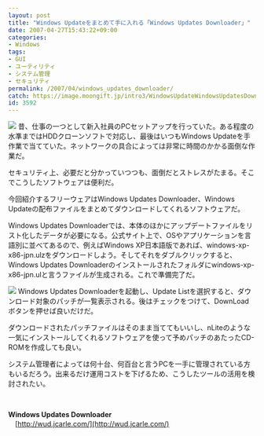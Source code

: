 ```yaml
---
layout: post
title: "Windows Updateをまとめて手に入れる「Windows Updates Downloader」"
date: 2007-04-27T15:43:22+09:00
categories:
- Windows
tags: 
- GUI
- ユーティリティ
- システム管理
- セキュリティ
permalink: /2007/04/windows_updates_downloader/
catch: https://image.moongift.jp/intro3/WindowsUpdateWindowsUpdatesDownloader_5E5A/windowsupdatesdownloader06_thumb1.png
id: 3592
---
```

[![](https://image.moongift.jp/intro3/WindowsUpdateWindowsUpdatesDownloader_5E5A/windowsupdatesdownloader06_thumb.png)](https://image.moongift.jp/intro3/WindowsUpdateWindowsUpdatesDownloader_5E5A/windowsupdatesdownloader062.png) 昔、仕事の一つとして新入社員のPCセットアップを行っていた。ある程度の水準まではHDDクローンソフトで対応し、最後はいつもWindows Updateを手作業で当てていた。ネットワークの具合によっては非常に時間のかかる面倒な作業だ。

 

セキュリティ上、必要だと分かっていつつも、面倒だとストレスがたまる。そこでこうしたソフトウェアは便利だ。

 

今回紹介するフリーウェアはWindows Updates Downloader、Windows Updateの配布ファイルをまとめてダウンロードしてくれるソフトウェアだ。

 <!--more--> 

Windows Updates Downloaderでは、本体のほかにアップデートファイルをリスト化したデータが必要になる。公式サイト上で、OSやアプリケーションを言語別に並べてあるので、例えばWindows XP日本語版であれば、windows-xp-x86-jpn.ulzをダウンロードしよう。そしてそれをダブルクリックすると、Windows Updates Downloaderのインストールされたフォルダにwindows-xp-x86-jpn.ulと言うファイルが生成される。これで準備完了だ。

 

[![](https://image.moongift.jp/intro3/WindowsUpdateWindowsUpdatesDownloader_5E5A/windowsupdatesdownloader06_thumb1.png)](https://image.moongift.jp/intro3/WindowsUpdateWindowsUpdatesDownloader_5E5A/windowsupdatesdownloader065.png) Windows Updates Downloaderを起動し、Update Listを選択すると、ダウンロード対象のパッチが一覧表示される。後はチェックをつけて、DownLoadボタンを押せば良いだけだ。

 

ダウンロードされたパッチファイルはそのまま当ててもいいし、nLiteのような一気にインストールしてくれるソフトウェアを使って予めパッチのあたったCD-ROMを作成しても良い。

 

システム管理者によっては何十台、何百台と言うPCを一手に管理されている方もいるだろう。出来るだけ運用コストを下げるため、こうしたツールの活用を検討されたい。

 

&nbsp;

 

**Windows Updates Downloader**  
　[http://wud.jcarle.com/](http://wud.jcarle.com/)

